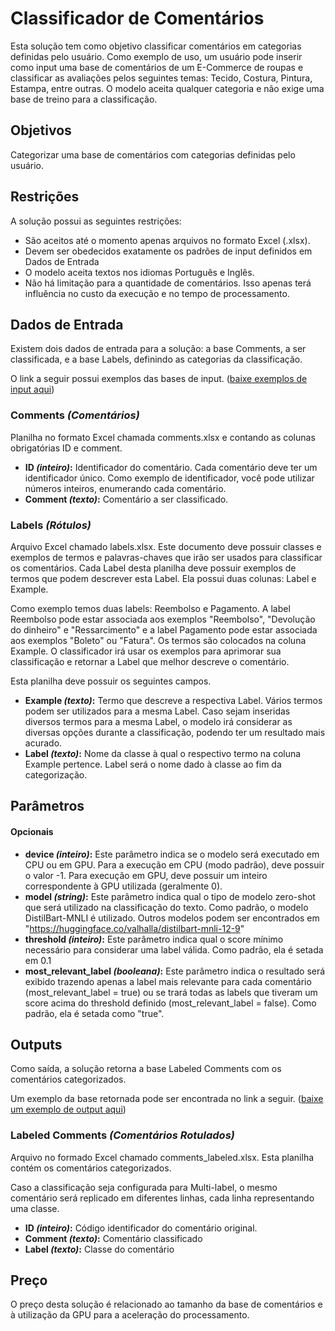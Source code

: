 # Classificador de Comentários
Esta solução tem como objetivo classificar comentários em categorias definidas pelo usuário. Como exemplo de uso, um usuário pode inserir como input uma base de comentários de um E-Commerce de roupas e classificar as avaliações pelos seguintes temas: Tecido, Costura, Pintura, Estampa, entre outras. O modelo aceita qualquer categoria e não exige uma base de treino para a classificação.

## Objetivos
Categorizar uma base de comentários com categorias definidas pelo usuário.

## Restrições
A solução possui as seguintes restrições:
- São aceitos até o momento apenas arquivos no formato Excel (.xlsx).
- Devem ser obedecidos exatamente os padrões de input definidos em Dados de Entrada
- O modelo aceita textos nos idiomas Português e Inglês.
- Não há limitação para a quantidade de comentários. Isso apenas terá influência no custo da execução e no tempo de processamento.

## Dados de Entrada
Existem dois dados de entrada para a solução: a base Comments, a ser classificada, e a base Labels, definindo as categorias da classificação.

O link a seguir possui exemplos das bases de input.
(<a href="doc/data_input.zip" download="data_input.zip">baixe exemplos de input aqui</a>)

### Comments *(Comentários)*
Planilha no formato Excel chamada comments.xlsx e contando as colunas obrigatórias ID e comment.

-	**ID *(inteiro)*:** Identificador do comentário. Cada comentário deve ter um identificador único. Como exemplo de identificador, você pode utilizar números inteiros, enumerando cada comentário.
-	**Comment *(texto)*:** Comentário a ser classificado.

### Labels *(Rótulos)*
Arquivo Excel chamado labels.xlsx. Este documento deve possuir classes e exemplos de termos e palavras-chaves que irão ser usados para classificar os comentários. Cada Label desta planilha deve possuir exemplos de termos que podem descrever esta Label. Ela possui duas colunas: Label e Example.

Como exemplo temos duas labels: Reembolso e Pagamento. A label Reembolso pode estar associada aos exemplos "Reembolso", "Devolução do dinheiro" e "Ressarcimento" e a label Pagamento pode estar associada aos exemplos "Boleto" ou "Fatura". Os termos são colocados na coluna Example. O classificador irá usar os exemplos para aprimorar sua classificação e retornar a Label que melhor descreve o comentário.

Esta planilha deve possuir os seguintes campos.
-	**Example *(texto)*:** Termo que descreve a respectiva Label. Vários termos podem ser utilizados para a mesma Label. Caso sejam inseridas diversos termos para a mesma Label, o modelo irá considerar as diversas opções durante a classificação, podendo ter um resultado mais acurado.
-	**Label *(texto)*:** Nome da classe à qual o respectivo termo na coluna Example pertence. Label será o nome dado à classe ao fim da categorização.

## Parâmetros

#### Opcionais
-	**device *(inteiro)*:** Este parâmetro indica se o modelo será executado em CPU ou em GPU. Para a execução em CPU (modo padrão), deve possuir o valor -1. Para execução em GPU, deve possuir um inteiro correspondente à GPU utilizada (geralmente 0).
-	**model *(string)*:** Este parâmetro indica qual o tipo de modelo zero-shot que será utilizado na classificação do texto. Como padrão, o modelo DistilBart-MNLI é utilizado. Outros modelos podem ser encontrados em "https://huggingface.co/valhalla/distilbart-mnli-12-9"
-	**threshold *(inteiro)*:** Este parâmetro indica qual o score mínimo necessário para considerar uma label válida. Como padrão, ela é setada em 0.1
-	**most_relevant_label *(booleana)*:** Este parâmetro indica o resultado será exibido trazendo apenas a label mais relevante para cada comentário (most_relevant_label = true) ou se trará todas as labels que tiveram um score acima do threshold definido (most_relevant_label = false). Como padrão, ela é setada como "true".


## Outputs
Como saída, a solução retorna a base Labeled Comments com os comentários categorizados. 

Um exemplo da base retornada pode ser encontrada no link a seguir.
(<a href="doc/comments_labeled.xlsx" download="comments_labeled.xlsx">baixe um exemplo de output aqui</a>)

### Labeled Comments *(Comentários Rotulados)*
Arquivo no formado Excel chamado comments_labeled.xlsx. Esta planilha contém os comentários categorizados.

Caso a classificação seja configurada para Multi-label, o mesmo comentário será replicado em diferentes linhas, cada linha representando uma classe.

-	**ID *(inteiro)*:** Código identificador do comentário original.
-	**Comment *(texto)*:** Comentário classificado
-   **Label *(texto)*:** Classe do comentário 

## Preço
O preço desta solução é relacionado ao tamanho da base de comentários e à utilização da GPU para a aceleração do processamento.